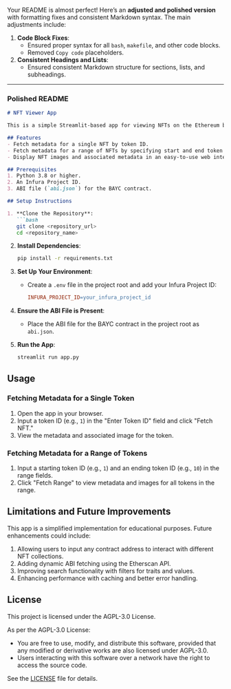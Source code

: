 Your README is almost perfect! Here’s an **adjusted and polished version** with formatting fixes and consistent Markdown syntax. The main adjustments include:

1. **Code Block Fixes**:
   - Ensured proper syntax for all `bash`, `makefile`, and other code blocks.
   - Removed `Copy code` placeholders.
2. **Consistent Headings and Lists**:
   - Ensured consistent Markdown structure for sections, lists, and subheadings.

---

### **Polished README**

```markdown
# NFT Viewer App

This is a simple Streamlit-based app for viewing NFTs on the Ethereum blockchain. The app connects to the Ethereum mainnet using Infura and fetches metadata for NFTs in the **Bored Ape Yacht Club (BAYC)** collection.

## Features
- Fetch metadata for a single NFT by token ID.
- Fetch metadata for a range of NFTs by specifying start and end token IDs.
- Display NFT images and associated metadata in an easy-to-use web interface.

## Prerequisites
1. Python 3.8 or higher.
2. An Infura Project ID.
3. ABI file (`abi.json`) for the BAYC contract.

## Setup Instructions

1. **Clone the Repository**:
   ```bash
   git clone <repository_url>
   cd <repository_name>
   ```

2. **Install Dependencies**:
   ```bash
   pip install -r requirements.txt
   ```

3. **Set Up Your Environment**:
   - Create a `.env` file in the project root and add your Infura Project ID:
     ```makefile
     INFURA_PROJECT_ID=your_infura_project_id
     ```

4. **Ensure the ABI File is Present**:
   - Place the ABI file for the BAYC contract in the project root as `abi.json`.

5. **Run the App**:
   ```bash
   streamlit run app.py
   ```

## Usage

### **Fetching Metadata for a Single Token**
1. Open the app in your browser.
2. Input a token ID (e.g., `1`) in the "Enter Token ID" field and click "Fetch NFT."
3. View the metadata and associated image for the token.

### **Fetching Metadata for a Range of Tokens**
1. Input a starting token ID (e.g., `1`) and an ending token ID (e.g., `10`) in the range fields.
2. Click "Fetch Range" to view metadata and images for all tokens in the range.

## Limitations and Future Improvements
This app is a simplified implementation for educational purposes. Future enhancements could include:
1. Allowing users to input any contract address to interact with different NFT collections.
2. Adding dynamic ABI fetching using the Etherscan API.
3. Improving search functionality with filters for traits and values.
4. Enhancing performance with caching and better error handling.

## License
This project is licensed under the AGPL-3.0 License.

As per the AGPL-3.0 License:
- You are free to use, modify, and distribute this software, provided that any modified or derivative works are also licensed under AGPL-3.0.
- Users interacting with this software over a network have the right to access the source code.

See the [LICENSE](./LICENSE) file for details.
```